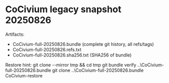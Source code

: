# CoCivium legacy snapshot 20250826

Artifacts:
- CoCivium-full-20250826.bundle   (complete git history, all refs/tags)
- CoCivium-full-20250826.refs.txt
- CoCivium-full-20250826.sha256.txt (SHA256 of bundle)

Restore hint:
git clone --mirror <CoCivium-url> tmp && cd tmp
git bundle verify ..\CoCivium-full-20250826.bundle
git clone ..\CoCivium-full-20250826.bundle CoCivium-restore



